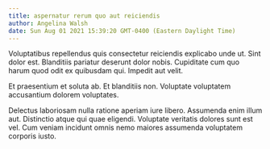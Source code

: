 ```yaml
---
title: aspernatur rerum quo aut reiciendis
author: Angelina Walsh
date: Sun Aug 01 2021 15:39:20 GMT-0400 (Eastern Daylight Time)
---
```

Voluptatibus repellendus quis consectetur reiciendis explicabo unde ut. Sint dolor est. Blanditiis pariatur deserunt dolor nobis. Cupiditate cum quo harum quod odit ex quibusdam qui. Impedit aut velit.

 Et praesentium et soluta ab. Et blanditiis non. Voluptate voluptatem accusantium dolorem voluptates.

 Delectus laboriosam nulla ratione aperiam iure libero. Assumenda enim illum aut. Distinctio atque qui quae eligendi. Voluptate veritatis dolores sunt est vel. Cum veniam incidunt omnis nemo maiores assumenda voluptatem corporis iusto.